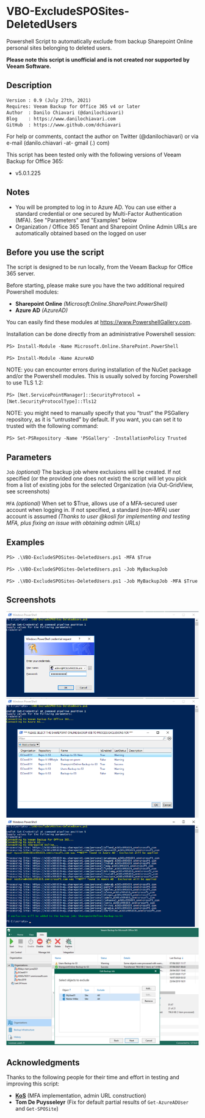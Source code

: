 # VBO-ExcludeSPOSites-DeletedUsers
Powershell Script to automatically exclude from backup Sharepoint Online personal sites belonging to deleted users.

**Please note this script is unofficial and is not created nor supported by Veeam Software.**

## Description
~~~~
Version : 0.9 (July 27th, 2021)
Requires: Veeam Backup for Office 365 v4 or later
Author  : Danilo Chiavari (@danilochiavari)
Blog    : https://www.danilochiavari.com
GitHub  : https://www.github.com/dchiavari
~~~~

For help or comments, contact the author on Twitter (@danilochiavari) or via e-mail (danilo.chiavari -at- gmail (.) com)

This script has been tested only with the following versions of Veeam Backup for Office 365:
- v5.0.1.225

## Notes
- You will be prompted to log in to Azure AD. You can use either a standard credential or one secured by Multi-Factor Authentication (MFA). See "Parameters" and "Examples" below
- Organization / Office 365 Tenant and Sharepoint Online Admin URLs are automatically obtained based on the logged on user

## Before you use the script

The script is designed to be run locally, from the Veeam Backup for Office 365 server. 

Before starting, please make sure you have the two additional required Powershell modules:
- **Sharepoint Online** _(Microsoft.Online.SharePoint.PowerShell)_
- **Azure AD** _(AzureAD)_

You can easily find these modules at https://www.PowershellGallery.com. 

Installation can be done directly from an administrative Powershell session:

`PS> Install-Module -Name Microsoft.Online.SharePoint.PowerShell`

`PS> Install-Module -Name AzureAD`

NOTE: you can encounter errors during installation of the NuGet package and/or the Powershell modules. This is usually solved by forcing Powershell to use TLS 1.2:

`PS> [Net.ServicePointManager]::SecurityProtocol = [Net.SecurityProtocolType]::Tls12`

NOTE: you might need to manually specify that you “trust” the PSGallery repository, as it is “untrusted” by default. If you want, you can set it to trusted with the following command:

`PS> Set-PSRepository -Name 'PSGallery' -InstallationPolicy Trusted`

## Parameters
`Job`
_(optional)_ The backup job where exclusions will be created. If not specified (or the provided one does not exist) the script will let you pick from a list of existing jobs for the selected Organization (via Out-GridView, see screenshots)

`MFA`
_(optional)_ When set to $True, allows use of a MFA-secured user account when logging in. If not specified, a standard (non-MFA) user account is assumed _(Thanks to user @kosli for implementing and testing MFA, plus fixing an issue with obtaining admin URLs)_

## Examples
`PS> .\VBO-ExcludeSPOSites-DeletedUsers.ps1 -MFA $True`

`PS> .\VBO-ExcludeSPOSites-DeletedUsers.ps1 -Job MyBackupJob`

`PS> .\VBO-ExcludeSPOSites-DeletedUsers.ps1 -Job MyBackupJob -MFA $True`

## Screenshots
![Screenshot-01](vboexclude-shot-01.png)
![Screenshot-02](vboexclude-shot-02.png)
![Screenshot-03](vboexclude-shot-03.png)
![Screenshot-04](vboexclude-shot-04.png)

## Acknowledgments
Thanks to the following people for their time and effort in testing and improving this script:
* __[KoS](https://github.com/kosli)__ (MFA implementation, admin URL construction)
* __Tom De Puysseleyr__ (Fix for default partial results of `Get-AzureADUser` and `Get-SPOSite`)
